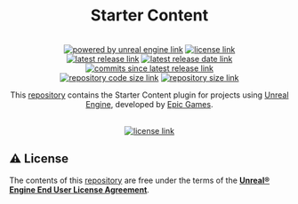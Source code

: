 <h1 align="center">
    Starter Content
</h1>

<p align="center">
    <br/>
    <a href="https://www.unrealengine.com/"><img alt="powered by unreal engine link" src="https://img.shields.io/badge/POWERED%20BY-Unreal%20Engine-3c59ff?style=for-the-badge&logo=c%2B%2B&labelColor=3abeff"/></a>
    <a href="https://www.unrealengine.com/eula/"><img alt="license link" src="https://img.shields.io/badge/License-EULA-green?style=for-the-badge"/></a>
    <br/>
    <a href="https://github.com/impulse-interactive/unreal-starter-plugin/releases/"><img alt="latest release link" src="https://img.shields.io/github/v/release/impulse-interactive/unreal-starter-plugin?include_prereleases&style=for-the-badge&logo=semantic-release"/></a>
    <a href="https://github.com/impulse-interactive/unreal-starter-plugin/releases/"><img alt="latest release date link" src="https://img.shields.io/github/release-date-pre/impulse-interactive/unreal-starter-plugin?include_prereleases&style=for-the-badge&logo=google-calendar"/></a>
    <a href="https://github.com/impulse-interactive/unreal-starter-plugin/commits/"><img alt="commits since latest release link" src="https://img.shields.io/github/commits-since/impulse-interactive/unreal-starter-plugin/latest?include_prereleases&style=for-the-badge&logo=github"/></a>
    <br/>
    <a href="https://github.com/impulse-interactive/unreal-starter-plugin/"><img alt="repository code size link" src="https://img.shields.io/github/languages/code-size/impulse-interactive/unreal-starter-plugin?style=for-the-badge&logo=github"/></a>
    <a href="https://github.com/impulse-interactive/unreal-starter-plugin/"><img alt="repository size link" src="https://img.shields.io/github/repo-size/impulse-interactive/unreal-starter-plugin?style=for-the-badge&logo=github"/></a>
    <br/>
</p>

<p align="center">
    This <a href="https://github.com/impulse-interactive/unreal-starter-plugin/">repository</a> contains the Starter Content plugin for projects using <a href="https://www.unrealengine.com/">Unreal Engine</a>, developed by <a href="https://www.epicgames.com/">Epic Games</a>.
</p>

<p align="center">
    <br/>
    <a href="#license"><img alt="license link" src="https://img.shields.io/badge/-LICENSE-lightgrey?style=for-the-badge"/></a>
    <br/>
</p>

<h2>
    <a id="license"> ⚠️ License</a>
</h2>

<p>
    The contents of this <a href="https://github.com/impulse-interactive/unreal-starter-plugin/">repository</a> are free under the terms of the <a href="https://www.unrealengine.com/eula/"><b>Unreal® Engine End User License Agreement</b></a>.
</p>
